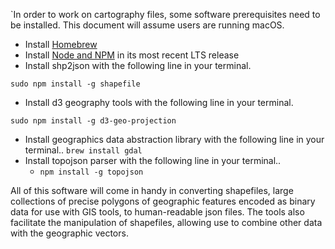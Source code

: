 `In order to work on cartography files, some software prerequisites need to be installed. This document will assume users are running macOS.

- Install [Homebrew](http://brew.sh)
- Install [Node and NPM](https://nodejs.org/en/) in its most recent LTS release
- Install shp2json with the following line in your terminal.

```sudo npm install -g shapefile ```

- Install d3 geography tools with the following line in your terminal.

```sudo npm install -g d3-geo-projection```
- Install geographics data abstraction library with the following line in your terminal..
```brew install gdal```
- Install topojson parser with the following line in your terminal..
    - ```npm install -g topojson```
    
All of this software will come in handy in converting shapefiles, large collections of precise polygons of geographic features encoded as binary data for use with GIS tools, to human-readable json files. The tools also facilitate the manipulation of shapefiles, allowing use to combine other data with the geographic vectors.

